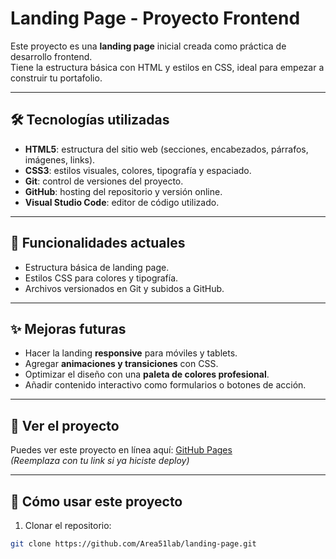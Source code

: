 # Landing Page - Proyecto Frontend

Este proyecto es una **landing page** inicial creada como práctica de desarrollo frontend.  
Tiene la estructura básica con HTML y estilos en CSS, ideal para empezar a construir tu portafolio.

---

## 🛠️ Tecnologías utilizadas
- **HTML5**: estructura del sitio web (secciones, encabezados, párrafos, imágenes, links).  
- **CSS3**: estilos visuales, colores, tipografía y espaciado.  
- **Git**: control de versiones del proyecto.  
- **GitHub**: hosting del repositorio y versión online.  
- **Visual Studio Code**: editor de código utilizado.

---

## 📌 Funcionalidades actuales
- Estructura básica de landing page.  
- Estilos CSS para colores y tipografía.  
- Archivos versionados en Git y subidos a GitHub.

---

## ✨ Mejoras futuras
- Hacer la landing **responsive** para móviles y tablets.  
- Agregar **animaciones y transiciones** con CSS.  
- Optimizar el diseño con una **paleta de colores profesional**.  
- Añadir contenido interactivo como formularios o botones de acción.

---

## 🔗 Ver el proyecto
Puedes ver este proyecto en línea aquí: [GitHub Pages](https://tu-usuario.github.io/landing-page/)  
*(Reemplaza con tu link si ya hiciste deploy)*

---

## 📂 Cómo usar este proyecto
1. Clonar el repositorio:
```bash
git clone https://github.com/Area51lab/landing-page.git
